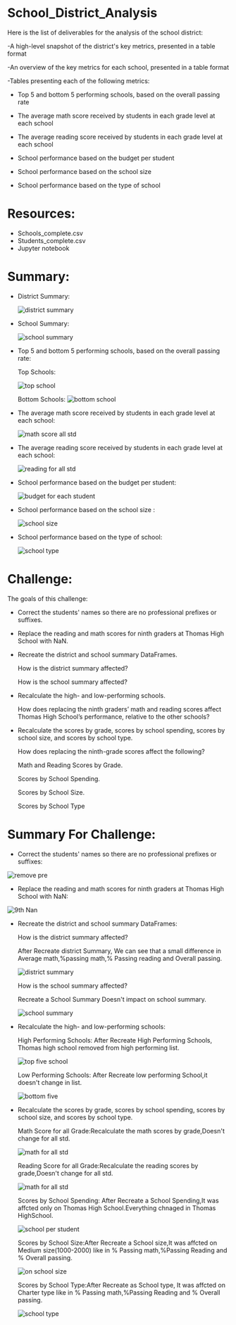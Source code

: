 # School_District_Analysis

Here is the list of deliverables for the analysis of the school district: 
       
 -A high-level snapshot of the district's key metrics, presented in a table format
 
 -An overview of the key metrics for each school, presented in a table format
 
 
-Tables presenting each of the following metrics:
 
 
   *  Top 5 and bottom 5 performing schools, based on the overall passing rate
     
     
   * The average math score received by students in each grade level at each school
     
     
  * The average reading score received by students in each grade level at each school
     
  *  School performance based on the budget per student
     
     
   *  School performance based on the school size 
     
     
   *  School performance based on the type of school
   
  
# Resources:


   * Schools_complete.csv
   * Students_complete.csv
   * Jupyter notebook
   
   
# Summary:



 * District Summary:
                   
                   
      ![district summary](https://user-images.githubusercontent.com/65969608/85871825-91f4be00-b794-11ea-9300-d34682553fa3.png)



 
 
 * School Summary:
 
 
      ![school summary](https://user-images.githubusercontent.com/65969608/85873718-22340280-b797-11ea-96eb-27d3c7301d98.png)
 
 
 
 
 * Top 5 and bottom 5 performing schools, based on the overall passing rate:
 
 
      Top Schools:
      
      ![top school](https://user-images.githubusercontent.com/65969608/85873840-51e30a80-b797-11ea-9859-72c0519d23f7.png)
 
 
 
 
 
 
      Bottom Schools:
     ![bottom school](https://user-images.githubusercontent.com/65969608/85874030-9e2e4a80-b797-11ea-83ec-afe374ad3c76.png)

 
 
 
 
 * The average math score received by students in each grade level at each school:
 
 
      ![math score all std](https://user-images.githubusercontent.com/65969608/85874970-1a755d80-b799-11ea-8052-2bced0dba469.png)

 
 
 * The average reading score received by students in each grade level at each school:
 
 
      ![reading for all std](https://user-images.githubusercontent.com/65969608/85875103-54defa80-b799-11ea-924b-0d85989210be.png)

 
 * School performance based on the budget per student:
 
 
      ![budget for each student](https://user-images.githubusercontent.com/65969608/85875960-a50a8c80-b79a-11ea-9dba-66ba05fa76cf.png)


 * School performance based on the school size :
 
 
      ![school size](https://user-images.githubusercontent.com/65969608/85875742-4f35e480-b79a-11ea-8387-e2bea39c465d.png)
 
 
 * School performance based on the type of school:
 
 
      ![school type](https://user-images.githubusercontent.com/65969608/85875814-6d034980-b79a-11ea-99e0-8fe9f6e94012.png)
      
      
      
  
  
  
  # Challenge:
  
  
   
   The goals of this challenge:
   * Correct the students' names so there are no professional prefixes or suffixes.
   
   
   * Replace the reading and math scores for ninth graders at Thomas High School with NaN.
   
   * Recreate the district and school summary DataFrames.
   
        How is the district summary affected?
        
        
        
        How is the school summary affected?
        
        
   * Recalculate the high- and low-performing schools.
   
   
        How does replacing the ninth graders’ math and reading scores affect Thomas High School’s performance, relative to the other schools?
        
        
   * Recalculate the scores by grade, scores by school spending, scores by school size, and scores by school type.
   
   
        How does replacing the ninth-grade scores affect the following?
        
        
        Math and Reading Scores by Grade.
        
        
        Scores by School Spending.
        
        
        Scores by School Size.
        
        
        Scores by School Type



 
 # Summary For Challenge:
 
 
 
   * Correct the students' names so there are no professional prefixes or suffixes:
   
   
   ![remove pre](https://user-images.githubusercontent.com/65969608/85878805-ea30bd80-b79e-11ea-8127-cfd21c247f06.png)
   
   
   * Replace the reading and math scores for ninth graders at Thomas High School with NaN:
   
   ![9th Nan](https://user-images.githubusercontent.com/65969608/85878875-046a9b80-b79f-11ea-9f7b-786adee41c8a.png)
   
   
   * Recreate the district and school summary DataFrames:
   
       How is the district summary affected?
       
        After Recreate district Summary, We can see that a small difference in Average math,%passing math,% Passing reading and Overall passing.
       
        ![district summary](https://user-images.githubusercontent.com/65969608/85879042-485da080-b79f-11ea-8bd8-e6037ed2d893.png)
        
        
       
       
       
       
       How is the school summary affected?
       
        Recreate a School Summary Doesn't impact on school summary.
       
       
        ![school summary](https://user-images.githubusercontent.com/65969608/85879113-662b0580-b79f-11ea-867e-93e61df0fb12.png)
        
        
       
        
        
        
* Recalculate the high- and low-performing schools:
     
     
     High Performing Schools:  After Recreate High Performing Schools, Thomas high school removed from  high performing list. 
          
          
     ![top five school](https://user-images.githubusercontent.com/65969608/85879273-b1ddaf00-b79f-11ea-9062-ab525a96923a.png)
     
    
          
          
     Low Performing Schools:  After Recreate low performing School,it doesn't change in list.
          
          
     ![bottom five](https://user-images.githubusercontent.com/65969608/85879339-cde15080-b79f-11ea-951a-056f690679b9.png)
     
     
    
          
          
* Recalculate the scores by grade, scores by school spending, scores by school size, and scores by school type.
   
                   
                   
     Math Score for all Grade:Recalculate the  math scores by grade,Doesn't change for all std.
          
          
          
     ![math for all std](https://user-images.githubusercontent.com/65969608/85879562-38928c00-b7a0-11ea-8467-cf02d9c871cb.png)
     
     
     
          
          
     Reading Score for all Grade:Recalculate the reading scores by grade,Doesn't change for all std.
          
          
     ![math for all std](https://user-images.githubusercontent.com/65969608/85879562-38928c00-b7a0-11ea-8467-cf02d9c871cb.png)
     
     
     
          
          
     Scores by School Spending: After Recreate a School Spending,It was affcted only on Thomas High School.Everything chnaged in Thomas HighSchool.
          
          
     ![school per student](https://user-images.githubusercontent.com/65969608/85880185-341aa300-b7a1-11ea-94bf-fd6b558e3fe8.png)
     
     
     
          
          
     Scores by School Size:After Recreate a School size,It was affcted on Medium size(1000-2000) like in % Passing math,%Passing Reading and  % Overall passing.
          
     ![on school size](https://user-images.githubusercontent.com/65969608/85880297-64624180-b7a1-11ea-8d9d-75f4bf74d0af.png)
     
     
          
     Scores by School Type:After Recreate as School type, It was affcted on Charter type like in  % Passing math,%Passing Reading and  % Overall passing.
          
     ![school type](https://user-images.githubusercontent.com/65969608/85880388-8b207800-b7a1-11ea-9cc8-4b38dedf2a0a.png)
     
     

          
          
          
          
          


          
          
          
          
          




       
       
       

   
   
   
   
   
   
   
